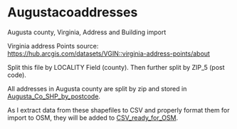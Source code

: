 # Augustacoaddresses
Augusta county, Virginia, Address and Building import

Virginia address Points source: https://hub.arcgis.com/datasets/VGIN::virginia-address-points/about

Split this file by LOCALITY Field (county). Then further split by ZIP_5 (post code).

All addresses in Augusta county are split by zip and stored in [Augusta_Co_SHP_by_postcode](/Augusta_Co_SHP_by_postcode).

As I extract data from these shapefiles to CSV and properly format them for import to OSM, they will be added to [CSV_ready_for_OSM](/CSV_ready_for_OSM).
